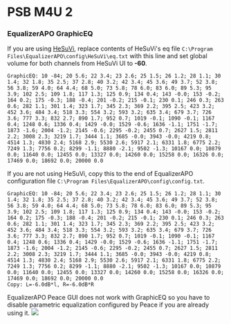 # PSB M4U 2
### EqualizerAPO GraphicEQ
If you are using [HeSuVi](https://sourceforge.net/projects/hesuvi/), replace contents of HeSuVi's eq file `C:\Program Files\EqualizerAPO\config\HeSuVi\eq.txt` with this line and set global volume for both channels from HeSuVi UI to **-60**.
```
GraphicEQ: 10 -84; 20 5.6; 22 3.4; 23 2.6; 25 1.5; 26 1.2; 28 1.1; 30 1.4; 32 1.8; 35 2.5; 37 2.8; 40 3.2; 42 3.4; 45 3.6; 49 3.7; 52 3.8; 56 3.8; 59 4.0; 64 4.4; 68 5.0; 73 5.8; 78 6.0; 83 6.0; 89 5.3; 95 3.9; 102 2.5; 109 1.8; 117 1.3; 125 0.9; 134 0.4; 143 -0.0; 153 -0.2; 164 0.2; 175 -0.3; 188 -0.4; 201 -0.2; 215 -0.1; 230 0.1; 246 0.3; 263 0.6; 282 1.1; 301 1.4; 323 1.7; 345 2.3; 369 2.2; 395 2.5; 423 3.2; 452 3.6; 484 3.4; 518 3.3; 554 3.2; 593 3.2; 635 3.4; 679 3.7; 726 3.6; 777 3.3; 832 2.7; 890 1.7; 952 0.7; 1019 -0.1; 1090 -0.1; 1167 0.4; 1248 0.6; 1336 0.4; 1429 -0.0; 1529 -0.6; 1636 -1.1; 1751 -1.7; 1873 -1.6; 2004 -1.2; 2145 -0.6; 2295 -0.2; 2455 0.7; 2627 1.5; 2811 2.2; 3008 2.3; 3219 1.7; 3444 1.1; 3685 -0.0; 3943 -0.0; 4219 0.8; 4514 1.3; 4830 2.4; 5168 2.9; 5530 2.6; 5917 2.1; 6331 1.8; 6775 2.2; 7249 1.3; 7756 0.2; 8299 -1.1; 8880 -2.1; 9502 -1.3; 10167 0.0; 10879 0.0; 11640 0.0; 12455 0.0; 13327 0.0; 14260 0.0; 15258 0.0; 16326 0.0; 17469 0.0; 18692 0.0; 20000 0.0
```
If you are not using HeSuVi, copy this to the end of EqualizerAPO configuration file `C:\Program Files\EqualizerAPO\config\config.txt`.
```
GraphicEQ: 10 -84; 20 5.6; 22 3.4; 23 2.6; 25 1.5; 26 1.2; 28 1.1; 30 1.4; 32 1.8; 35 2.5; 37 2.8; 40 3.2; 42 3.4; 45 3.6; 49 3.7; 52 3.8; 56 3.8; 59 4.0; 64 4.4; 68 5.0; 73 5.8; 78 6.0; 83 6.0; 89 5.3; 95 3.9; 102 2.5; 109 1.8; 117 1.3; 125 0.9; 134 0.4; 143 -0.0; 153 -0.2; 164 0.2; 175 -0.3; 188 -0.4; 201 -0.2; 215 -0.1; 230 0.1; 246 0.3; 263 0.6; 282 1.1; 301 1.4; 323 1.7; 345 2.3; 369 2.2; 395 2.5; 423 3.2; 452 3.6; 484 3.4; 518 3.3; 554 3.2; 593 3.2; 635 3.4; 679 3.7; 726 3.6; 777 3.3; 832 2.7; 890 1.7; 952 0.7; 1019 -0.1; 1090 -0.1; 1167 0.4; 1248 0.6; 1336 0.4; 1429 -0.0; 1529 -0.6; 1636 -1.1; 1751 -1.7; 1873 -1.6; 2004 -1.2; 2145 -0.6; 2295 -0.2; 2455 0.7; 2627 1.5; 2811 2.2; 3008 2.3; 3219 1.7; 3444 1.1; 3685 -0.0; 3943 -0.0; 4219 0.8; 4514 1.3; 4830 2.4; 5168 2.9; 5530 2.6; 5917 2.1; 6331 1.8; 6775 2.2; 7249 1.3; 7756 0.2; 8299 -1.1; 8880 -2.1; 9502 -1.3; 10167 0.0; 10879 0.0; 11640 0.0; 12455 0.0; 13327 0.0; 14260 0.0; 15258 0.0; 16326 0.0; 17469 0.0; 18692 0.0; 20000 0.0
Copy: L=-6.0dB*l, R=-6.0dB*R
```
EqualizerAPO Peace GUI does not work with GraphicEQ so you have to disable parametric equalization configured by Peace if you are already using it.
![](https://raw.githubusercontent.com/jaakkopasanen/AutoEq/master/results/Sonoma%20Model%20One/innerfidelity/onear/PSB%20M4U%202/PSB%20M4U%202.png)
